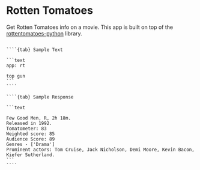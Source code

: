 # Rotten Tomatoes

Get Rotten Tomatoes info on a movie. This app is built on top of the [rottentomatoes-python](https://github.com/preritdas/rottentomatoes-python) library.


`````{tabs}

````{tab} Sample Text

```text
app: rt

top gun
```
````

````{tab} Sample Response

```text

Few Good Men, R, 2h 18m.
Released in 1992.
Tomatometer: 83
Weighted score: 85
Audience Score: 89
Genres - ['Drama']
Prominent actors: Tom Cruise, Jack Nicholson, Demi Moore, Kevin Bacon, Kiefer Sutherland.
```
````
`````
